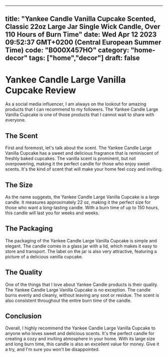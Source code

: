 
---
title: "Yankee Candle Vanilla Cupcake Scented, Classic 22oz Large Jar Single Wick Candle, Over 110 Hours of Burn Time" 
date: Wed Apr 12 2023 09:52:37 GMT+0200 (Central European Summer Time)
code: "B000X457HO"
category: "home-decor"
tags: ["home","decor"] 
draft: false
---
    
# Yankee Candle Large Vanilla Cupcake Review

As a social media influencer, I am always on the lookout for amazing products that I can recommend to my followers. The Yankee Candle Large Vanilla Cupcake is one of those products that I cannot wait to share with everyone.

## The Scent

First and foremost, let's talk about the scent. The Yankee Candle Large Vanilla Cupcake has a sweet and delicious fragrance that is reminiscent of freshly baked cupcakes. The vanilla scent is prominent, but not overpowering, making it the perfect candle for those who enjoy sweet scents. It's the kind of scent that will make your home feel cozy and inviting.

## The Size

As the name suggests, the Yankee Candle Large Vanilla Cupcake is a large candle. It measures approximately 22 oz, making it the perfect size for those who want a long-lasting candle. With a burn time of up to 150 hours, this candle will last you for weeks and weeks.

## The Packaging

The packaging of the Yankee Candle Large Vanilla Cupcake is simple and elegant. The candle comes in a glass jar with a lid, which makes it easy to store and transport. The label on the jar is also very attractive, featuring a picture of a delicious vanilla cupcake.

## The Quality

One of the things that I love about Yankee Candle products is their quality. The Yankee Candle Large Vanilla Cupcake is no exception. The candle burns evenly and cleanly, without leaving any soot or residue. The scent is also consistent throughout the entire burn time of the candle.

## Conclusion

Overall, I highly recommend the Yankee Candle Large Vanilla Cupcake to anyone who loves sweet and delicious scents. It's the perfect candle for creating a cozy and inviting atmosphere in your home. With its large size and long burn time, this candle is also an excellent value for money. Give it a try, and I'm sure you won't be disappointed.